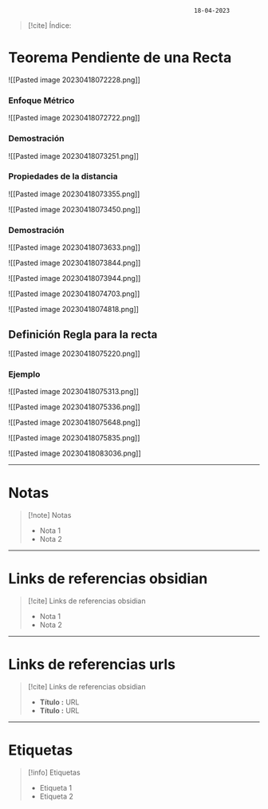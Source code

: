 														18-04-2023

>[!cite] Índice:

# Teorema Pendiente de una Recta



![[Pasted image 20230418072228.png]]

### Enfoque Métrico 

![[Pasted image 20230418072722.png]]

### Demostración 

![[Pasted image 20230418073251.png]]

### Propiedades de la distancia 

![[Pasted image 20230418073355.png]]

![[Pasted image 20230418073450.png]]

### Demostración 

![[Pasted image 20230418073633.png]]

![[Pasted image 20230418073844.png]]

![[Pasted image 20230418073944.png]]

![[Pasted image 20230418074703.png]]

![[Pasted image 20230418074818.png]]

## Definición Regla para la recta 

![[Pasted image 20230418075220.png]]

### Ejemplo

![[Pasted image 20230418075313.png]]

![[Pasted image 20230418075336.png]]

![[Pasted image 20230418075648.png]]

![[Pasted image 20230418075835.png]]

![[Pasted image 20230418083036.png]]




--------------------------------------------------

# Notas
> [!note]  Notas
> - Nota 1
> - Nota 2

--------------------------------------------------

# Links de referencias obsidian

> [!cite]  Links de referencias obsidian
> - Nota 1
> - Nota 2

--------------------------------------------------

# Links de referencias urls

> [!cite]  Links de referencias obsidian
> - __Título :__ URL
> - __Título :__ URL

--------------------------------------------------

# Etiquetas
> [!info] Etiquetas
> - Etiqueta 1
> - Etiqueta 2
